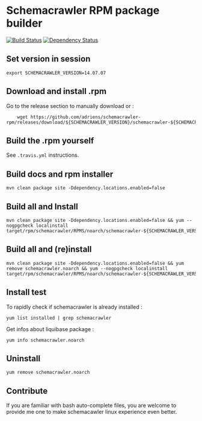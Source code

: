 Schemacrawler RPM package builder
==========================================

[![Build Status](https://travis-ci.org/adriens/schemacrawler-rpm.svg?branch=master)](https://travis-ci.org/adriens/schemacrawler-rpm) [![Dependency Status](https://www.versioneye.com/user/projects/570db48efcd19a00415b1248/badge.svg?style=flat)](https://www.versioneye.com/user/projects/570db48efcd19a00415b1248)

Set version in session
------------------------------------------

    export SCHEMACRAWLER_VERSION=14.07.07

Download and install .rpm
------------------------------------------

Go to the release section to manually download or :
    
        wget https://github.com/adriens/schemacrawler-rpm/releases/download/${SCHEMACRAWLER_VERSION}/schemacrawler-${SCHEMACRAWLER_VERSION}-1.noarch.rpm

Build the .rpm yourself
------------------------------------------

See ```.travis.yml``` instructions.

Build docs and rpm installer
------------------------------------------

    mvn clean package site -Ddependency.locations.enabled=false


Build all and Install
------------------------------------------

    mvn clean package site -Ddependency.locations.enabled=false && yum --nogpgcheck localinstall target/rpm/schemacrawler/RPMS/noarch/schemacrawler-${SCHEMACRAWLER_VERSION}-1.noarch.rpm`




Build all and (re)install
------------------------------------------

    mvn clean package site -Ddependency.locations.enabled=false && yum remove schemacrawler.noarch && yum --nogpgcheck localinstall target/rpm/schemacrawler/RPMS/noarch/schemacrawler-${SCHEMACRAWLER_VERSION}-1.noarch.rpm


Install test
------------------------------------------

To rapidly check if schemacrawler is already installed :

    yum list installed | grep schemacrawler

Get infos about liquibase package :

    yum info schemacrawler.noarch


Uninstall
------------------------------------------

    yum remove schemacrawler.noarch

Contribute
------------------------------------------

If you are familiar with bash auto-complete files, you are welcome to provide me one 
to make schemacawler linux experience even better.
